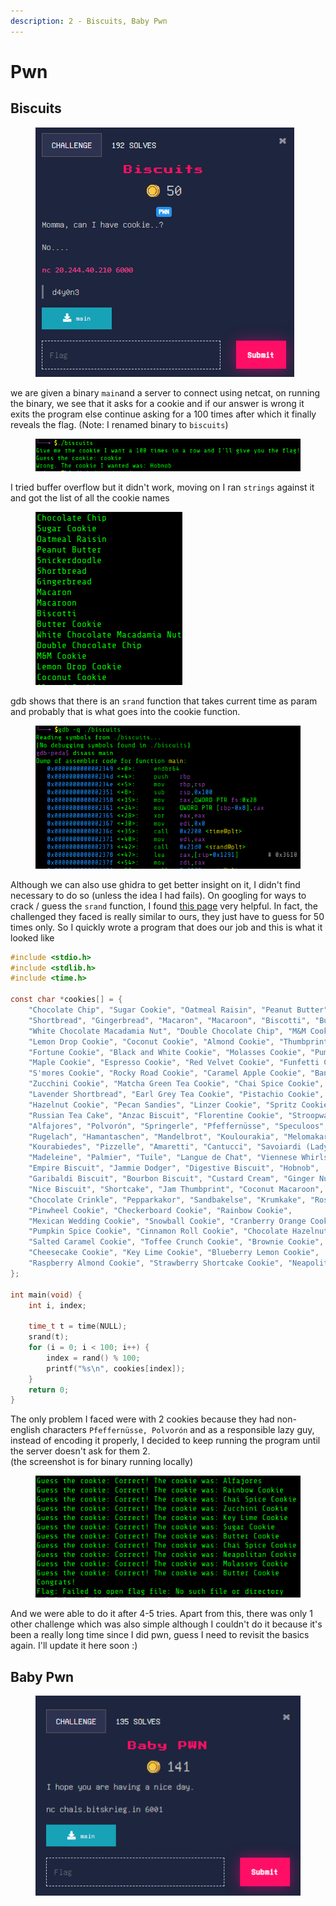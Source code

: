 ```yaml
---
description: 2 - Biscuits, Baby Pwn
---
```


# Pwn

## Biscuits

<figure><img src="../../.gitbook/assets/image (8) (1).png" alt=""><figcaption></figcaption></figure>

we are given a binary `main`and a server to connect using netcat, on running the binary, we see that it asks for a cookie and if our answer is wrong it exits the program else continue asking for a 100 times after which it finally reveals the flag. (Note: I renamed binary to `biscuits`)

<figure><img src="../../.gitbook/assets/image (27).png" alt=""><figcaption></figcaption></figure>

I tried buffer overflow but it didn't work, moving on I ran `strings` against it and got the list of all the cookie names

<figure><img src="../../.gitbook/assets/image (1) (1) (1).png" alt=""><figcaption></figcaption></figure>

gdb shows that there is an `srand` function that takes current time as param and probably that is what goes into the cookie function.

<figure><img src="../../.gitbook/assets/image (2) (1) (1).png" alt=""><figcaption></figcaption></figure>

Although we can also use ghidra to get better insight on it, I didn't find necessary to do so (unless the idea I had fails). On googling for ways to crack / guess the `srand` function, I found [this page](https://guyinatuxedo.github.io/09-bad_seed/sunshinectf17_prepared/index.html) very helpful. In fact, the challenged they faced is really similar to ours, they just have to guess for 50 times only. So I quickly wrote a program that does our job and this is what it looked like

```c
#include <stdio.h>
#include <stdlib.h>
#include <time.h>

const char *cookies[] = {
    "Chocolate Chip", "Sugar Cookie", "Oatmeal Raisin", "Peanut Butter", "Snickerdoodle",
    "Shortbread", "Gingerbread", "Macaron", "Macaroon", "Biscotti", "Butter Cookie",
    "White Chocolate Macadamia Nut", "Double Chocolate Chip", "M&M Cookie",
    "Lemon Drop Cookie", "Coconut Cookie", "Almond Cookie", "Thumbprint Cookie",
    "Fortune Cookie", "Black and White Cookie", "Molasses Cookie", "Pumpkin Cookie",
    "Maple Cookie", "Espresso Cookie", "Red Velvet Cookie", "Funfetti Cookie",
    "S'mores Cookie", "Rocky Road Cookie", "Caramel Apple Cookie", "Banana Bread Cookie",
    "Zucchini Cookie", "Matcha Green Tea Cookie", "Chai Spice Cookie",
    "Lavender Shortbread", "Earl Grey Tea Cookie", "Pistachio Cookie",
    "Hazelnut Cookie", "Pecan Sandies", "Linzer Cookie", "Spritz Cookie",
    "Russian Tea Cake", "Anzac Biscuit", "Florentine Cookie", "Stroopwafel",
    "Alfajores", "Polvorón", "Springerle", "Pfeffernüsse", "Speculoos", "Kolaczki",
    "Rugelach", "Hamantaschen", "Mandelbrot", "Koulourakia", "Melomakarona",
    "Kourabiedes", "Pizzelle", "Amaretti", "Cantucci", "Savoiardi (Ladyfingers)",
    "Madeleine", "Palmier", "Tuile", "Langue de Chat", "Viennese Whirls",
    "Empire Biscuit", "Jammie Dodger", "Digestive Biscuit", "Hobnob",
    "Garibaldi Biscuit", "Bourbon Biscuit", "Custard Cream", "Ginger Nut",
    "Nice Biscuit", "Shortcake", "Jam Thumbprint", "Coconut Macaroon",
    "Chocolate Crinkle", "Pepparkakor", "Sandbakelse", "Krumkake", "Rosette Cookie",
    "Pinwheel Cookie", "Checkerboard Cookie", "Rainbow Cookie",
    "Mexican Wedding Cookie", "Snowball Cookie", "Cranberry Orange Cookie",
    "Pumpkin Spice Cookie", "Cinnamon Roll Cookie", "Chocolate Hazelnut Cookie",
    "Salted Caramel Cookie", "Toffee Crunch Cookie", "Brownie Cookie",
    "Cheesecake Cookie", "Key Lime Cookie", "Blueberry Lemon Cookie",
    "Raspberry Almond Cookie", "Strawberry Shortcake Cookie", "Neapolitan Cookie"
};

int main(void) {
    int i, index;
    
    time_t t = time(NULL);
    srand(t);
    for (i = 0; i < 100; i++) {
        index = rand() % 100;
        printf("%s\n", cookies[index]);
    }
    return 0;
}
```

The only problem I faced were with 2 cookies because they had non-english characters `Pfeffernüsse, Polvorón` and as a responsible lazy guy, instead of encoding it properly, I decided to keep running the program until the server doesn't ask for them 2. \
(the screenshot is for binary running locally)

<figure><img src="../../.gitbook/assets/image (3) (1) (1).png" alt=""><figcaption></figcaption></figure>

And we were able to do it after 4-5 tries. Apart from this, there was only 1 other challenge which was also simple although I couldn't do it because it's been a really long time since I did pwn, guess I need to revisit the basics again. I'll update it here soon :)

## Baby Pwn

<figure><img src="../../.gitbook/assets/image (9).png" alt=""><figcaption></figcaption></figure>

